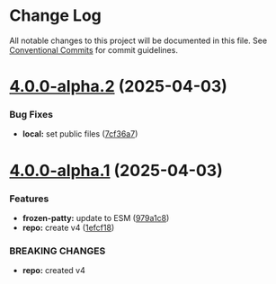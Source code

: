 # Change Log

All notable changes to this project will be documented in this file.
See [Conventional Commits](https://conventionalcommits.org) for commit guidelines.

# [4.0.0-alpha.2](https://github.com/d-zero-dev/BurgerEditor/compare/v4.0.0-alpha.1...v4.0.0-alpha.2) (2025-04-03)

### Bug Fixes

- **local:** set public files ([7cf36a7](https://github.com/d-zero-dev/BurgerEditor/commit/7cf36a7e7965f6974231dbdbead2ef8ae28b151c))

# [4.0.0-alpha.1](https://github.com/d-zero-dev/BurgerEditor/compare/v0.10.0...v4.0.0-alpha.1) (2025-04-03)

### Features

- **frozen-patty:** update to ESM ([979a1c8](https://github.com/d-zero-dev/BurgerEditor/commit/979a1c814a79a440a58f4085cc0086ed2f38737b))
- **repo:** create v4 ([1efcf18](https://github.com/d-zero-dev/BurgerEditor/commit/1efcf18e2f59567a87c5589ae057195c31dbc0e8))

### BREAKING CHANGES

- **repo:** created v4
